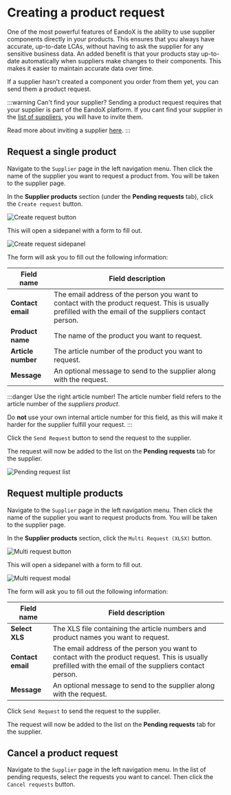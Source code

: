 # Creating a product request

One of the most powerful features of EandoX is the ability to use supplier components directly in your products. This ensures that you always have accurate, up-to-date LCAs, without having to ask the supplier for any sensitive business data. An added benefit is that your products stay up-to-date automatically when suppliers make changes to their components. This makes it easier to maintain accurate data over time.

If a supplier hasn't created a component you order from them yet, you can send them a product request.

:::warning Can't find your supplier?
Sending a product request requires that your supplier is part of the EandoX platform. If you cant find your supplier in the [list of suppliers](/documentation/supplier/adding-a-supplier), you will have to invite them.

Read more about inviting a supplier [here](/documentation/supplier/inviting-a-supplier).
:::

## Request a single product

Navigate to the `Supplier` page in the left navigation menu. Then click the name of the supplier you want to request a product from. You will be taken to the supplier page.

In the **Supplier products** section (under the **Pending requests** tab), click the `Create request` button.

![Create request button](/images/supplier/create-request-button.jpg)

This will open a sidepanel with a form to fill out.

![Create request sidepanel](/images/supplier/request-form.jpg)

The form will ask you to fill out the following information:

| Field name         | Field description                                                                                                                                       |
| ------------------ | ------------------------------------------------------------------------------------------------------------------------------------------------------- |
| **Contact email**  | The email address of the person you want to contact with the product request. This is usually prefilled with the email of the suppliers contact person. |
| **Product name**   | The name of the product you want to request.                                                                                                            |
| **Article number** | The article number of the product you want to request.                                                                                                  |
| **Message**        | An optional message to send to the supplier along with the request.                                                                                     |

:::danger Use the right article number!
The article number field refers to the article number of the _suppliers product_.

Do **not** use your own internal article number for this field, as this will make it harder for the supplier fulfill your request.
:::

Click the `Send Request` button to send the request to the supplier.

The request will now be added to the list on the **Pending requests** tab for the supplier.

![Pending request list](/images/supplier/sent-request.jpg)

## Request multiple products

Navigate to the `Supplier` page in the left navigation menu. Then click the name of the supplier you want to request products from. You will be taken to the supplier page.

In the **Supplier products** section, click the `Multi Request (XLSX)` button.

![Multi request button](/images/supplier/multi-request-button.jpg)

This will open a sidepanel with a form to fill out.

![Multi request modal](/images/supplier/multi-request-form.jpg)

The form will ask you to fill out the following information:

| Field name        | Field description                                                                                                                                       |
| ----------------- | ------------------------------------------------------------------------------------------------------------------------------------------------------- |
| **Select XLS**    | The XLS file containing the article numbers and product names you want to request. <!--FIXME: example file-->                                           |
| **Contact email** | The email address of the person you want to contact with the product request. This is usually prefilled with the email of the suppliers contact person. |
| **Message**       | An optional message to send to the supplier along with the request.                                                                                     |

Click `Send Request` to send the request to the supplier.

The request will now be added to the list on the **Pending requests** tab for the supplier.

## Cancel a product request

Navigate to the `Supplier` page in the left navigation menu. In the list of pending requests, select the requests you want to cancel. Then click the `Cancel requests` button.
